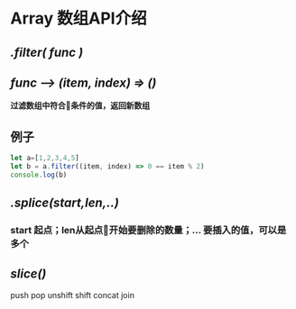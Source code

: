 # Array  数组API介绍
## *.filter( func )*
## *func --> (item, index) => ()*
**过滤数组中符合条件的值，返回新数组**
## 例子
```javascript {.line-numbers}
let a=[1,2,3,4,5]
let b = a.filter((item, index) => 0 == item % 2)
console.log(b)
```
## *.splice(start,len,..)*
### start 起点；len从起点开始要删除的数量；... 要插入的值，可以是多个

## *slice()*

push
pop
unshift
shift
concat
join

